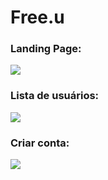 # Free.u

### Landing Page:

<img src="/src/assets/images/readme/landing.gif">

### Lista de usuários:

<img src="/src/assets/images/readme/listagem.gif">

### Criar conta:

<img src="/src/assets/images/readme/conta.gif">
